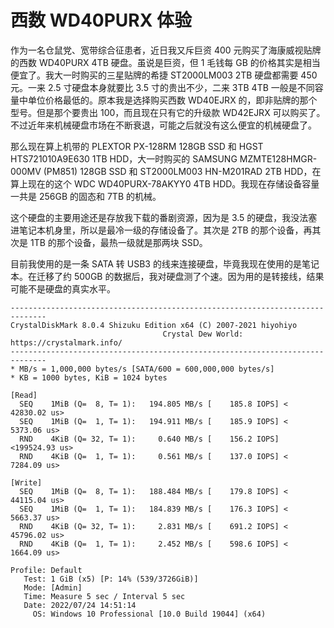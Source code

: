<!---
useIndent = true
--->

# 西数 WD40PURX 体验

作为一名仓鼠党、宽带综合征患者，近日我又斥巨资 400 元购买了海康威视贴牌的西数 WD40PURX 4TB 硬盘。虽说是巨资，但 1 毛钱每 GB 的价格其实是相当便宜了。我大一时购买的三星贴牌的希捷 ST2000LM003 2TB 硬盘都需要 450 元。一来 2.5 寸硬盘本身就要比 3.5 寸的贵出不少，二来 3TB 4TB 一般是不同容量中单位价格最低的。原本我是选择购买西数 WD40EJRX 的，即非贴牌的那个型号。但是那个要贵出 100，而且现在只有它的升级款 WD42EJRX 可以购买了。不过近年来机械硬盘市场在不断衰退，可能之后就没有这么便宜的机械硬盘了。

那么现在算上机带的 PLEXTOR PX-128RM 128GB SSD 和 HGST HTS721010A9E630 1TB HDD，大一时购买的 SAMSUNG MZMTE128HMGR-000MV (PM851) 128GB SSD 和 ST2000LM003 HN-M201RAD 2TB HDD，在算上现在的这个 WDC WD40PURX-78AKYY0 4TB HDD。我现在存储设备容量一共是 256GB 的固态和 7TB 的机械。

这个硬盘的主要用途还是存放我下载的番剧资源，因为是 3.5 的硬盘，我没法塞进笔记本机身里，所以是最冷一级的存储设备了。其次是 2TB 的那个设备，再其次是 1TB 的那个设备，最热一级就是那两块 SSD。

目前我使用的是一条 SATA 转 USB3 的线来连接硬盘，毕竟我现在使用的是笔记本。在迁移了约 500GB 的数据后，我对硬盘测了个速。因为用的是转接线，结果可能不是硬盘的真实水平。

```text
------------------------------------------------------------------------------
CrystalDiskMark 8.0.4 Shizuku Edition x64 (C) 2007-2021 hiyohiyo
                                  Crystal Dew World: https://crystalmark.info/
------------------------------------------------------------------------------
* MB/s = 1,000,000 bytes/s [SATA/600 = 600,000,000 bytes/s]
* KB = 1000 bytes, KiB = 1024 bytes

[Read]
  SEQ    1MiB (Q=  8, T= 1):   194.805 MB/s [    185.8 IOPS] < 42830.02 us>
  SEQ    1MiB (Q=  1, T= 1):   194.911 MB/s [    185.9 IOPS] <  5373.06 us>
  RND    4KiB (Q= 32, T= 1):     0.640 MB/s [    156.2 IOPS] <199524.93 us>
  RND    4KiB (Q=  1, T= 1):     0.561 MB/s [    137.0 IOPS] <  7284.09 us>

[Write]
  SEQ    1MiB (Q=  8, T= 1):   188.484 MB/s [    179.8 IOPS] < 44115.04 us>
  SEQ    1MiB (Q=  1, T= 1):   184.839 MB/s [    176.3 IOPS] <  5663.37 us>
  RND    4KiB (Q= 32, T= 1):     2.831 MB/s [    691.2 IOPS] < 45796.02 us>
  RND    4KiB (Q=  1, T= 1):     2.452 MB/s [    598.6 IOPS] <  1664.09 us>

Profile: Default
   Test: 1 GiB (x5) [P: 14% (539/3726GiB)]
   Mode: [Admin]
   Time: Measure 5 sec / Interval 5 sec 
   Date: 2022/07/24 14:51:14
     OS: Windows 10 Professional [10.0 Build 19044] (x64)
```
